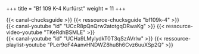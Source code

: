 +++
title = "Bf 109 K-4 Kurfürst"
weight = 11
+++

<div class="contenu"> <!-- Chuck's guide //-->
{{< canal-chucksguide >}}
{{< ressource-chucksguide "bf109k-4" >}}
</div>

<div class="contenu"> <!-- Reflected Simulations//-->
{{< canal-youtube "id" "UCcR8pQnQrw2atotgqDRwaKg" >}}
{{< ressource-video-youtube "TKeRdhBSMLE" >}}
</div>

<div class="contenu"> <!-- Matt Waggner //-->
{{< canal-youtube "id" "UCHa9LMylydkT0T3qSzAVrlw" >}}
{{< ressource-playlist-youtube "PLer9oF4AanvHNDWZ8hu8h6Cvz6uuXSp2Q" >}}
</div>


